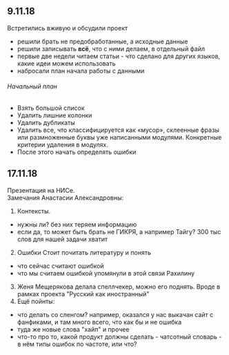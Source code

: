 ## 9.11.18
Встретились вживую и обсудили проект
* решили брать не предобработанные, а исходные данные
* решили записывать **всё**, что с ними делаем, в отдельный файл
* первые две недели читаем статьи - что сделано для других языков, какие идеи можем использовать
* набросали план начала работы с данными
###### Начальный план
- Взять большой список  
- Удалить лишние колонки 
- Удалить дубликаты 
- Удалить все, что классифицируется как «мусор», склеенные фразы или размноженные буквы уже написанными модулями. Конкретные критерии удаления в модулях. 
- После этого начать определять ошибки
 ## 17.11.18
 Презентация на НИСе.  
 Замечания Анастасии Александровны:
 1. Контексты.
 - нужны ли? без них теряем информацию
 - если да, то может быть брать не ГИКРЯ, а например Тайгу? 300 тыс слов для нашей задачи хватит
 2. Ошибки
 Стоит почитать литературу и понять 
 - что сейчас считают ошибкой
 - что мы считаем ошибкой
 упомянули в этой связи Рахилину
 3. Женя Мещерякова делала спеллчекер, можно его поднять. Вроде в рамках проекта "Русский как иностранный"
 4. Ещё пойнты:
 - что делать со сленгом? например, оказался у нас выкачан сайт с фанфиками, и там много всего, что как бы и не ошибка
 - туда же новые слова "хайп" и прочее
 - что-то про то, какой продукт должны сделать - чатсотный словарь - в нём типы ошибок по частоте, или что?
